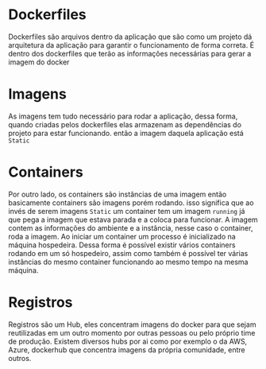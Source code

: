 # Dockerfiles
Dockerfiles são arquivos dentro da aplicação que são como um projeto dá arquitetura da aplicação para garantir o funcionamento de forma correta.
É dentro dos dockerfiles que terão as informações necessárias para gerar a imagem do docker

# Imagens
As imagens tem tudo necessário para rodar a aplicação, dessa forma, quando criadas pelos dockerfiles elas armazenam as dependências do projeto para estar funcionando.
então a imagem daquela aplicação está `Static` 

# Containers
Por outro lado, os containers são instâncias de uma imagem então basicamente containers são imagens porém rodando. isso significa que ao invés de serem imagens `Static` um container tem um imagem `running` já que pega a imagem que estava parada e a coloca para funcionar. A imagem contem as informações do ambiente e a instância, nesse caso o container, roda a imagem.
Ao iniciar um container um processo é inicializado na máquina hospedeira. Dessa forma é possível existir vários containers rodando em um só hospedeiro, assim como também é possível ter várias instâncias do mesmo container funcionando ao mesmo tempo na mesma máquina.

# Registros
Registros são um Hub, eles concentram imagens do docker para que sejam reutilizadas em um outro momento por outras pessoas ou pelo próprio time de produção. Existem diversos hubs por ai como por exemplo o da AWS, Azure, dockerhub que concentra imagens da própria comunidade, entre outros.